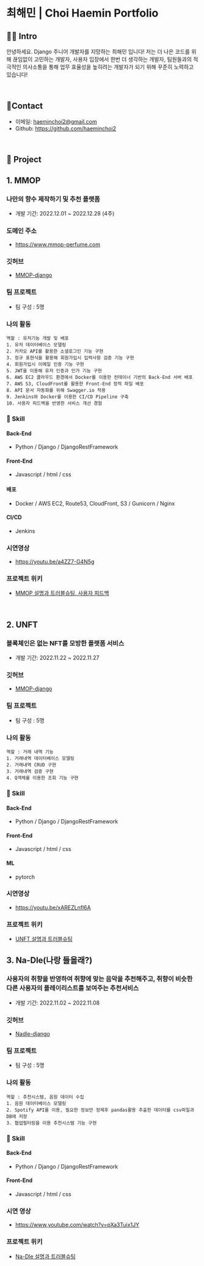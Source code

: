 # 최해민 | Choi Haemin Portfolio

## 🧑‍💻 Intro

안녕하세요. Django 주니어 개발자를 지망하는 최해민 입니다!
저는 더 나은 코드를 위해 끊임없이 고민하는 개발자, 
사용자 입장에서 한번 더 생각하는 개발자, 
팀원들과의 적극적인 의사소통을 통해 업무 효율성을 높히려는 개발자가 되기 위해
꾸준히 노력하고 있습니다!


<br/>

## 📱Contact
- 이메일: haeminchoi2@gmail.com
- Github: https://github.com/haeminchoi2
<br/>

## 📂 Project

## 1. MMOP

### 나만의 향수 제작하기 및 추천 플랫폼

- 개발 기간: 2022.12.01 ~ 2022.12.28  (4주)  

### 도메인 주소
- <a href="https://www.mmop-perfume.com">https://www.mmop-perfume.com</a>

### 깃허브
- [MMOP-django](https://github.com/haeminchoi2/MMOP-django)

### 팀 프로젝트
- 팀 구성 : 5명

### 나의 활동
```
역할 : 유저기능 개발 및 배포
1. 유저 데이터베이스 모델링
2. 카카오 API를 활용한 소셜로그인 기능 구현
3. 정규 표현식을 활용해 회원가입시 입력사항 검증 기능 구현
4. 회원가입시 이메일 인증 기능 구현
5. JWT을 이용해 유저 인증과 인가 기능 구현
6. AWS EC2 클라우드 환경에서 Docker를 이용한 컨테이너 기반의 Back-End 서버 배포
7. AWS S3, CloudFront를 활용한 Front-End 정적 파일 배포
8. API 문서 자동화를 위해 Swagger.io 적용
9. Jenkins와 Docker를 이용한 CI/CD Pipeline 구축
10. 사용자 피드백을 반영한 서비스 개선 경험
```


### 🔧 Skill

#### Back-End
- Python / Django / DjangoRestFramework

#### Front-End
- Javascript / html / css

#### 배포
- Docker / AWS EC2, Route53, CloudFront, S3 / Gunicorn / Nginx

#### CI/CD
- Jenkins

### 시연영상

- <a href="https://youtu.be/a4ZZ7-G4N5g">https://youtu.be/a4ZZ7-G4N5g</a>

### 프로젝트 위키
- [MMOP 설명과 트러블슈팅, 사용자 피드백](https://github.com/sparta-USD/MMOP-django/wiki)

<br/>

## 2. UNFT

### 블록체인은 없는 NFT를 모방한 플랫폼 서비스

- 개발 기간: 2022.11.22 ~ 2022.11.27

### 깃허브
- [MMOP-django](https://github.com/sparta-USD/UNFT-django)

### 팀 프로젝트
- 팀 구성 : 5명

### 나의 활동
```
역할 : 거래 내역 기능
1. 거래내역 데이터베이스 모델링
2. 거래내역 CRUD 구현
3. 거래내역 검증 구현
4. Q객체를 이용한 조회 기능 구현
```

### 🔧 Skill

#### Back-End
- Python / Django / DjangoRestFramework

#### Front-End
- Javascript / html / css

#### ML
- pytorch

### 시연영상

- <a href="https://youtu.be/xAREZLnfl6A">https://youtu.be/xAREZLnfl6A</a>


### 프로젝트 위키
- [UNFT 설명과 트러블슈팅](https://github.com/sparta-USD/UNFT-django/wiki)

## 3. Na-Dle(나랑 들을래?)

### 사용자의 취향을 반영하여 취향에 맞는 음악을 추천해주고, 취향이 비슷한 다른 사용자의 플레이리스트를 보여주는 추천서비스

- 개발 기간: 2022.11.02 ~ 2022.11.08

### 깃허브
- [Nadle-django](https://github.com/sparta-USD/Nadle-django)

### 팀 프로젝트
- 팀 구성 : 5명

### 나의 활동
```
역할 : 추천시스템, 음원 데이터 수집
1. 음원 데이터베이스 모델링
2. Spotify API를 이용, 필요한 정보만 정제후 pandas활용 추출한 데이터를 csv파일과 DB에 저장
3. 협업필터링을 이용 추천시스템 기능 구현
```

### 🔧 Skill

#### Back-End
- Python / Django / DjangoRestFramework

#### Front-End
- Javascript / html / css

### 시연 영상
- <a href="https://www.youtube.com/watch?v=pXa3Tuix1JY">https://www.youtube.com/watch?v=pXa3Tuix1JY</a>

### 프로젝트 위키
- [Na-Dle 설명과 트러블슈팅](https://github.com/sparta-USD/Nadle-django/wiki)
